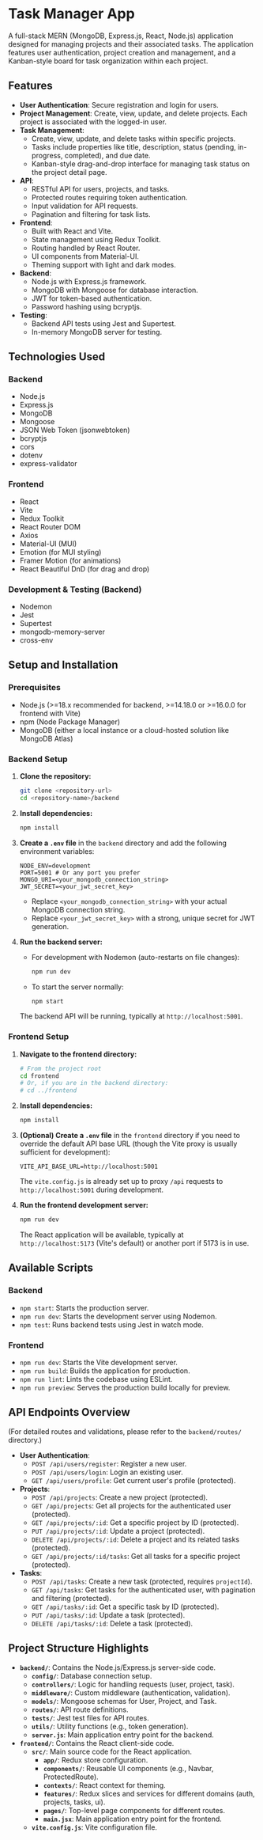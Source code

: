 # Task Manager App

A full-stack MERN (MongoDB, Express.js, React, Node.js) application designed for managing projects and their associated tasks. The application features user authentication, project creation and management, and a Kanban-style board for task organization within each project.

## Features

* **User Authentication**: Secure registration and login for users.
* **Project Management**: Create, view, update, and delete projects. Each project is associated with the logged-in user.
* **Task Management**:
    * Create, view, update, and delete tasks within specific projects.
    * Tasks include properties like title, description, status (pending, in-progress, completed), and due date.
    * Kanban-style drag-and-drop interface for managing task status on the project detail page.
* **API**:
    * RESTful API for users, projects, and tasks.
    * Protected routes requiring token authentication.
    * Input validation for API requests.
    * Pagination and filtering for task lists.
* **Frontend**:
    * Built with React and Vite.
    * State management using Redux Toolkit.
    * Routing handled by React Router.
    * UI components from Material-UI.
    * Theming support with light and dark modes.
* **Backend**:
    * Node.js with Express.js framework.
    * MongoDB with Mongoose for database interaction.
    * JWT for token-based authentication.
    * Password hashing using bcryptjs.
* **Testing**:
    * Backend API tests using Jest and Supertest.
    * In-memory MongoDB server for testing.

## Technologies Used

### Backend

* Node.js
* Express.js
* MongoDB
* Mongoose
* JSON Web Token (jsonwebtoken)
* bcryptjs
* cors
* dotenv
* express-validator

### Frontend

* React
* Vite
* Redux Toolkit
* React Router DOM
* Axios
* Material-UI (MUI)
* Emotion (for MUI styling)
* Framer Motion (for animations)
* React Beautiful DnD (for drag and drop)

### Development & Testing (Backend)

* Nodemon
* Jest
* Supertest
* mongodb-memory-server
* cross-env

## Setup and Installation

### Prerequisites

* Node.js (>=18.x recommended for backend, >=14.18.0 or >=16.0.0 for frontend with Vite)
* npm (Node Package Manager)
* MongoDB (either a local instance or a cloud-hosted solution like MongoDB Atlas)

### Backend Setup

1.  **Clone the repository:**
    ```bash
    git clone <repository-url>
    cd <repository-name>/backend
    ```

2.  **Install dependencies:**
    ```bash
    npm install
    ```

3.  **Create a `.env` file** in the `backend` directory and add the following environment variables:
    ```env
    NODE_ENV=development
    PORT=5001 # Or any port you prefer
    MONGO_URI=<your_mongodb_connection_string>
    JWT_SECRET=<your_jwt_secret_key>
    ```
    * Replace `<your_mongodb_connection_string>` with your actual MongoDB connection string.
    * Replace `<your_jwt_secret_key>` with a strong, unique secret for JWT generation.

4.  **Run the backend server:**
    * For development with Nodemon (auto-restarts on file changes):
        ```bash
        npm run dev
        ```
    * To start the server normally:
        ```bash
        npm start
        ```
    The backend API will be running, typically at `http://localhost:5001`.

### Frontend Setup

1.  **Navigate to the frontend directory:**
    ```bash
    # From the project root
    cd frontend
    # Or, if you are in the backend directory:
    # cd ../frontend
    ```

2.  **Install dependencies:**
    ```bash
    npm install
    ```

3.  **(Optional) Create a `.env` file** in the `frontend` directory if you need to override the default API base URL (though the Vite proxy is usually sufficient for development):
    ```env
    VITE_API_BASE_URL=http://localhost:5001
    ```
    The `vite.config.js` is already set up to proxy `/api` requests to `http://localhost:5001` during development.

4.  **Run the frontend development server:**
    ```bash
    npm run dev
    ```
    The React application will be available, typically at `http://localhost:5173` (Vite's default) or another port if 5173 is in use.

## Available Scripts

### Backend

* `npm start`: Starts the production server.
* `npm run dev`: Starts the development server using Nodemon.
* `npm test`: Runs backend tests using Jest in watch mode.

### Frontend

* `npm run dev`: Starts the Vite development server.
* `npm run build`: Builds the application for production.
* `npm run lint`: Lints the codebase using ESLint.
* `npm run preview`: Serves the production build locally for preview.

## API Endpoints Overview

(For detailed routes and validations, please refer to the `backend/routes/` directory.)

* **User Authentication**:
    * `POST /api/users/register`: Register a new user.
    * `POST /api/users/login`: Login an existing user.
    * `GET /api/users/profile`: Get current user's profile (protected).
* **Projects**:
    * `POST /api/projects`: Create a new project (protected).
    * `GET /api/projects`: Get all projects for the authenticated user (protected).
    * `GET /api/projects/:id`: Get a specific project by ID (protected).
    * `PUT /api/projects/:id`: Update a project (protected).
    * `DELETE /api/projects/:id`: Delete a project and its related tasks (protected).
    * `GET /api/projects/:id/tasks`: Get all tasks for a specific project (protected).
* **Tasks**:
    * `POST /api/tasks`: Create a new task (protected, requires `projectId`).
    * `GET /api/tasks`: Get tasks for the authenticated user, with pagination and filtering (protected).
    * `GET /api/tasks/:id`: Get a specific task by ID (protected).
    * `PUT /api/tasks/:id`: Update a task (protected).
    * `DELETE /api/tasks/:id`: Delete a task (protected).

## Project Structure Highlights

* **`backend/`**: Contains the Node.js/Express.js server-side code.
    * **`config/`**: Database connection setup.
    * **`controllers/`**: Logic for handling requests (user, project, task).
    * **`middleware/`**: Custom middleware (authentication, validation).
    * **`models/`**: Mongoose schemas for User, Project, and Task.
    * **`routes/`**: API route definitions.
    * **`tests/`**: Jest test files for API routes.
    * **`utils/`**: Utility functions (e.g., token generation).
    * **`server.js`**: Main application entry point for the backend.
* **`frontend/`**: Contains the React client-side code.
    * **`src/`**: Main source code for the React application.
        * **`app/`**: Redux store configuration.
        * **`components/`**: Reusable UI components (e.g., Navbar, ProtectedRoute).
        * **`contexts/`**: React context for theming.
        * **`features/`**: Redux slices and services for different domains (auth, projects, tasks, ui).
        * **`pages/`**: Top-level page components for different routes.
        * **`main.jsx`**: Main application entry point for the frontend.
    * **`vite.config.js`**: Vite configuration file.
